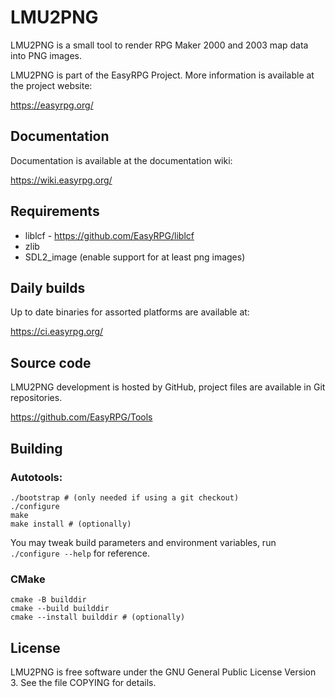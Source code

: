 # LMU2PNG

LMU2PNG is a small tool to render RPG Maker 2000 and 2003 map data into PNG
images.

LMU2PNG is part of the EasyRPG Project.
More information is available at the project website:

https://easyrpg.org/


## Documentation

Documentation is available at the documentation wiki:

https://wiki.easyrpg.org/


## Requirements

 * liblcf - https://github.com/EasyRPG/liblcf
 * zlib
 * SDL2_image (enable support for at least png images)


## Daily builds

Up to date binaries for assorted platforms are available at:

https://ci.easyrpg.org/


## Source code

LMU2PNG development is hosted by GitHub, project files are available in Git
repositories.

https://github.com/EasyRPG/Tools


## Building

### Autotools:

```shell
./bootstrap # (only needed if using a git checkout)
./configure
make
make install # (optionally)
```

You may tweak build parameters and environment variables, run
`./configure --help` for reference.

### CMake

```shell
cmake -B builddir
cmake --build builddir
cmake --install builddir # (optionally)
```


## License

LMU2PNG is free software under the GNU General Public License Version 3. See
the file COPYING for details.
